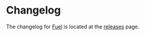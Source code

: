 # Changelog

The changelog for [Fuel](https://github.com/kittinunf/Fuel/) is located at the
[releases](https://github.com/kittinunf/Fuel/releases) page.
